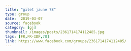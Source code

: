```yaml
---
title: "gilet jaune 78"
type: group
date:  2019-03-07
source: facebook
category: [gj]
thumbnail: /images/posts/2361714174112485.jpg
tags: [FR,FR-IDF,78]
link: https://www.facebook.com/groups/2361714174112485/
---
```

